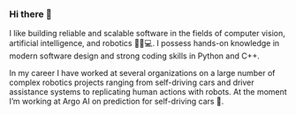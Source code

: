 ### Hi there 👋

I like building reliable and scalable software in the fields of computer vision, artificial intelligence, and robotics 🤖🧠💻. I possess hands-on knowledge in modern software design and strong coding skills in Python and C++.

In my career I have worked at several organizations on a large number of complex robotics projects ranging from self-driving cars and driver assistance systems to replicating human actions with robots. At the moment I’m working at Argo AI on prediction for self-driving cars 🚙.
<!--
**aabramovrepo/aabramovrepo** is a ✨ _special_ ✨ repository because its `README.md` (this file) appears on your GitHub profile.

Here are some ideas to get you started:

- 🔭 I’m currently working on ...
- 🌱 I’m currently learning ...
- 👯 I’m looking to collaborate on ...
- 🤔 I’m looking for help with ...
- 💬 Ask me about ...
- 📫 How to reach me: ...
- 😄 Pronouns: ...
- ⚡ Fun fact: ...
-->
